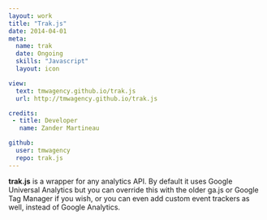 ```yaml
---
layout: work
title: "Trak.js"
date: 2014-04-01
meta:
  name: trak
  date: Ongoing
  skills: "Javascript"
  layout: icon

view:
  text: tmwagency.github.io/trak.js
  url: http://tmwagency.github.io/trak.js

credits:
 - title: Developer
   name: Zander Martineau

github:
  user: tmwagency
  repo: trak.js
---
```

**trak.js** is a wrapper for any analytics API. By default it uses Google Universal Analytics but you can override this with the older ga.js or Google Tag Manager if you wish, or you can even add custom event trackers as well, instead of Google Analytics.

